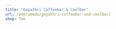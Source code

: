 ```yaml
---
title: "Gayathri Coffeebar & Coolbar"
url: /peerumedu/gayathri-coffeebar-und-coolbar/
shop: Tee
---
```

